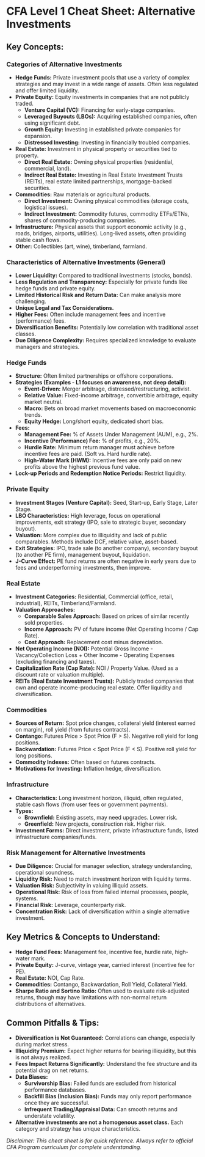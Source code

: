 # CFA Level 1 Cheat Sheet: Alternative Investments

## Key Concepts:

### Categories of Alternative Investments
- **Hedge Funds:** Private investment pools that use a variety of complex strategies and may invest in a wide range of assets. Often less regulated and offer limited liquidity.
- **Private Equity:** Equity investments in companies that are not publicly traded.
  - **Venture Capital (VC):** Financing for early-stage companies.
  - **Leveraged Buyouts (LBOs):** Acquiring established companies, often using significant debt.
  - **Growth Equity:** Investing in established private companies for expansion.
  - **Distressed Investing:** Investing in financially troubled companies.
- **Real Estate:** Investment in physical property or securities tied to property.
  - **Direct Real Estate:** Owning physical properties (residential, commercial, land).
  - **Indirect Real Estate:** Investing in Real Estate Investment Trusts (REITs), real estate limited partnerships, mortgage-backed securities.
- **Commodities:** Raw materials or agricultural products.
  - **Direct Investment:** Owning physical commodities (storage costs, logistical issues).
  - **Indirect Investment:** Commodity futures, commodity ETFs/ETNs, shares of commodity-producing companies.
- **Infrastructure:** Physical assets that support economic activity (e.g., roads, bridges, airports, utilities). Long-lived assets, often providing stable cash flows.
- **Other:** Collectibles (art, wine), timberland, farmland.

### Characteristics of Alternative Investments (General)
- **Lower Liquidity:** Compared to traditional investments (stocks, bonds).
- **Less Regulation and Transparency:** Especially for private funds like hedge funds and private equity.
- **Limited Historical Risk and Return Data:** Can make analysis more challenging.
- **Unique Legal and Tax Considerations.**
- **Higher Fees:** Often include management fees and incentive (performance) fees.
- **Diversification Benefits:** Potentially low correlation with traditional asset classes.
- **Due Diligence Complexity:** Requires specialized knowledge to evaluate managers and strategies.

### Hedge Funds
- **Structure:** Often limited partnerships or offshore corporations.
- **Strategies (Examples - L1 focuses on awareness, not deep detail):**
  - **Event-Driven:** Merger arbitrage, distressed/restructuring, activist.
  - **Relative Value:** Fixed-income arbitrage, convertible arbitrage, equity market neutral.
  - **Macro:** Bets on broad market movements based on macroeconomic trends.
  - **Equity Hedge:** Long/short equity, dedicated short bias.
- **Fees:**
  - **Management Fee:** % of Assets Under Management (AUM), e.g., 2%.
  - **Incentive (Performance) Fee:** % of profits, e.g., 20%.
  - **Hurdle Rate:** Minimum return manager must achieve before incentive fees are paid. (Soft vs. Hard hurdle rate).
  - **High-Water Mark (HWM):** Incentive fees are only paid on new profits above the highest previous fund value.
- **Lock-up Periods and Redemption Notice Periods:** Restrict liquidity.

### Private Equity
- **Investment Stages (Venture Capital):** Seed, Start-up, Early Stage, Later Stage.
- **LBO Characteristics:** High leverage, focus on operational improvements, exit strategy (IPO, sale to strategic buyer, secondary buyout).
- **Valuation:** More complex due to illiquidity and lack of public comparables. Methods include DCF, relative value, asset-based.
- **Exit Strategies:** IPO, trade sale (to another company), secondary buyout (to another PE firm), management buyout, liquidation.
- **J-Curve Effect:** PE fund returns are often negative in early years due to fees and underperforming investments, then improve.

### Real Estate
- **Investment Categories:** Residential, Commercial (office, retail, industrial), REITs, Timberland/Farmland.
- **Valuation Approaches:**
  - **Comparable Sales Approach:** Based on prices of similar recently sold properties.
  - **Income Approach:** PV of future income (Net Operating Income / Cap Rate).
  - **Cost Approach:** Replacement cost minus depreciation.
- **Net Operating Income (NOI):** Potential Gross Income - Vacancy/Collection Loss + Other Income - Operating Expenses (excluding financing and taxes).
- **Capitalization Rate (Cap Rate):** NOI / Property Value. (Used as a discount rate or valuation multiple).
- **REITs (Real Estate Investment Trusts):** Publicly traded companies that own and operate income-producing real estate. Offer liquidity and diversification.

### Commodities
- **Sources of Return:** Spot price changes, collateral yield (interest earned on margin), roll yield (from futures contracts).
- **Contango:** Futures Price > Spot Price (F > S). Negative roll yield for long positions.
- **Backwardation:** Futures Price < Spot Price (F < S). Positive roll yield for long positions.
- **Commodity Indexes:** Often based on futures contracts.
- **Motivations for Investing:** Inflation hedge, diversification.

### Infrastructure
- **Characteristics:** Long investment horizon, illiquid, often regulated, stable cash flows (from user fees or government payments).
- **Types:**
  - **Brownfield:** Existing assets, may need upgrades. Lower risk.
  - **Greenfield:** New projects, construction risk. Higher risk.
- **Investment Forms:** Direct investment, private infrastructure funds, listed infrastructure companies/funds.

### Risk Management for Alternative Investments
- **Due Diligence:** Crucial for manager selection, strategy understanding, operational soundness.
- **Liquidity Risk:** Need to match investment horizon with liquidity terms.
- **Valuation Risk:** Subjectivity in valuing illiquid assets.
- **Operational Risk:** Risk of loss from failed internal processes, people, systems.
- **Financial Risk:** Leverage, counterparty risk.
- **Concentration Risk:** Lack of diversification within a single alternative investment.

## Key Metrics & Concepts to Understand:
- **Hedge Fund Fees:** Management fee, incentive fee, hurdle rate, high-water mark.
- **Private Equity:** J-curve, vintage year, carried interest (incentive fee for PE).
- **Real Estate:** NOI, Cap Rate.
- **Commodities:** Contango, Backwardation, Roll Yield, Collateral Yield.
- **Sharpe Ratio and Sortino Ratio:** Often used to evaluate risk-adjusted returns, though may have limitations with non-normal return distributions of alternatives.

## Common Pitfalls & Tips:
- **Diversification is Not Guaranteed:** Correlations can change, especially during market stress.
- **Illiquidity Premium:** Expect higher returns for bearing illiquidity, but this is not always realized.
- **Fees Impact Returns Significantly:** Understand the fee structure and its potential drag on net returns.
- **Data Biases:**
  - **Survivorship Bias:** Failed funds are excluded from historical performance databases.
  - **Backfill Bias (Inclusion Bias):** Funds may only report performance once they are successful.
  - **Infrequent Trading/Appraisal Data:** Can smooth returns and understate volatility.
- **Alternative investments are not a homogenous asset class.** Each category and strategy has unique characteristics.

*Disclaimer: This cheat sheet is for quick reference. Always refer to official CFA Program curriculum for complete understanding.*
